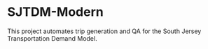 # SJTDM-Modern
This project automates trip generation and QA for the South Jersey Transportation Demand Model.
